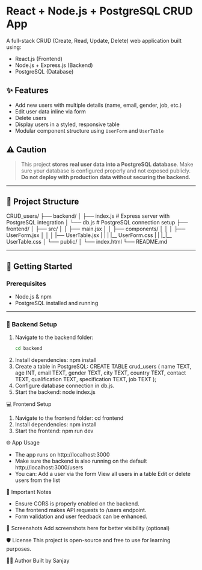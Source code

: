 # React + Node.js + PostgreSQL CRUD App

A full-stack CRUD (Create, Read, Update, Delete) web application built using:

- React.js (Frontend)
- Node.js + Express.js (Backend)
- PostgreSQL (Database)

## ✨ Features

- Add new users with multiple details (name, email, gender, job, etc.)
- Edit user data inline via form
- Delete users
- Display users in a styled, responsive table
- Modular component structure using `UserForm` and `UserTable`

## ⚠️ Caution

> This project **stores real user data into a PostgreSQL database**. Make sure your database is configured properly and not exposed publicly. **Do not deploy with production data without securing the backend.**

---

## 📁 Project Structure

CRUD_users/
├── backend/
│ ├── index.js # Express server with PostgreSQL integration
│ └── db.js # PostgreSQL connection setup
├── frontend/
│ ├── src/
│ │ ├── main.jsx
│ │ ├── components/
│ │ │ ├── UserForm.jsx
│ │ │ |── UserTable.jsx
| | | |__ UserForm.css
| | |_|__ UserTable.css
│ └── public/
│ └── index.html
└── README.md

---

## 🚀 Getting Started

### Prerequisites

- Node.js & npm
- PostgreSQL installed and running

---

### 🔧 Backend Setup

1. Navigate to the backend folder:
   ```bash
   cd backend
2. Install dependencies:
    npm install
3. Create a table in PostgreSQL:
    CREATE TABLE crud_users (
    name TEXT,
    age INT,
    email TEXT,
    gender TEXT,
    city TEXT,
    country TEXT,
    contact TEXT,
    qualification TEXT,
    specification TEXT,
    job TEXT
    );
4. Configure database connection in db.js.
5. Start the backend:
node index.js


💻 Frontend Setup
1. Navigate to the frontend folder:
    cd frontend
2. Install dependencies:
    npm install
3. Start the frontend:
    npm run dev


🌐 App Usage
- The app runs on http://localhost:3000
- Make sure the backend is also running on the default http://localhost:3000/users
- You can:
    Add a user via the form
    View all users in a table
    Edit or delete users from the list


📌 Important Notes
- Ensure CORS is properly enabled on the backend.
- The frontend makes API requests to /users endpoint.
- Form validation and user feedback can be enhanced.

📸 Screenshots
Add screenshots here for better visibility (optional)

🛡 License
This project is open-source and free to use for learning purposes.

🙋‍♂️ Author
Built by Sanjay